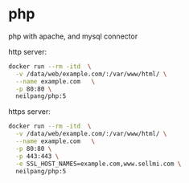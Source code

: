 # php

php with apache, and mysql connector

http server:

```sh
docker run --rm -itd  \
  -v /data/web/example.com/:/var/www/html/ \
  --name example.com   \
  -p 80:80 \
  neilpang/php:5
```

https server:

```sh
docker run --rm -itd  \
  -v /data/web/example.com/:/var/www/html/ \
  --name example.com   \
  -p 80:80 \
  -p 443:443 \
  -e SSL_HOST_NAMES=example.com,www.sellmi.com \
  neilpang/php:5
```

